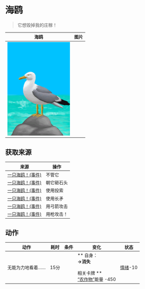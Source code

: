 # 海鸥  
> 它想毁掉我的庄稼！  
  
  海鸥  |   图片   
 ----  |  ----:   
   |  <img decoding="async" src="Sprite/Seagull.png" href="a.md" style="max-width:300px;max-height:300px;">   
  
## 获取来源  
来源  |  操作  
----  |  ----  
[一只海鸥！(事件)](Event_SeagullRaidCrop.md)  |  不管它  
[一只海鸥！(事件)](Event_SeagullRaidCrop.md)  |  朝它砸石头  
[一只海鸥！(事件)](Event_SeagullRaidCrop.md)  |  使用投索  
[一只海鸥！(事件)](Event_SeagullRaidCrop.md)  |  使用长矛  
[一只海鸥！(事件)](Event_SeagullRaidCrop.md)  |  用弓箭攻击  
[一只海鸥！(事件)](Event_SeagullRaidCrop.md)  |  用枪攻击！  
## 动作  
动作  |  耗时  |  条件  |  变化  |  状态  
----  |  ----  |  ----  |  ----  |  ----  
无能为力地看着……<br>  |  15分  |    |  ** 自身：**<br>→消失<br><br>** 相关卡牌 **<br>[“农作物”](tag_Crop.md)能量  -450  |  [情绪](Morale.md)-10  


<script>document.title="海鸥 - 卡牌生存百科 Card Survival Wiki";</script>
